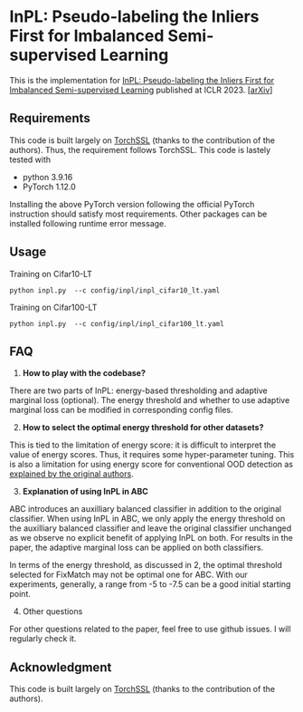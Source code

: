 # InPL: Pseudo-labeling the Inliers First for Imbalanced Semi-supervised Learning

This is the implementation for [InPL: Pseudo-labeling the Inliers First for Imbalanced Semi-supervised Learning](https://openreview.net/forum?id=m6ahb1mpwwX) published at ICLR 2023. [[arXiv](https://arxiv.org/abs/2303.07269)]

## Requirements
This code is built largely on [TorchSSL](https://github.com/TorchSSL/TorchSSL) (thanks to the contribution of the authors). Thus, the requirement follows TorchSSL. This code is lastely tested with 

- python 3.9.16
- PyTorch 1.12.0

Installing the above PyTorch version following the official PyTorch instruction should satisfy most requirements. Other packages can be installed following runtime error message. 

## Usage 
Training on Cifar10-LT

`python inpl.py  --c config/inpl/inpl_cifar10_lt.yaml` 

Training on Cifar100-LT

`python inpl.py  --c config/inpl/inpl_cifar100_lt.yaml` 

## FAQ
1. **How to play with the codebase?**

There are two parts of InPL: energy-based thresholding and adaptive marginal loss (optional). The energy threshold and whether to use adaptive marginal loss can be modified in corresponding config files.

2. **How to select the optimal energy threshold for other datasets?**

This is tied to the limitation of energy score: it is difficult to interpret the value of energy scores. Thus, it requires some hyper-parameter tuning. This is also a limitation for using energy score for conventional OOD detection as [explained by the original authors](https://github.com/wetliu/energy_ood/issues/13).

3. **Explanation of using InPL in ABC**

ABC introduces an auxilliary balanced classifier in addition to the original classifier. When using InPL in ABC, we only apply the energy threshold on the auxilliary balanced classifier and leave the original classifier unchanged as we observe no explicit benefit of applying InPL on both. For results in the paper, the adaptive marginal loss can be applied on both classifiers. 

In terms of the energy threshold, as discussed in 2, the optimal threshold selected for FixMatch may not be optimal one for ABC. With our experiments, generally, a range from -5 to -7.5 can be a good initial starting point. 


4. Other questions

For other questions related to the paper, feel free to use github issues. I will regularly check it. 

## Acknowledgment

This code is built largely on [TorchSSL](https://github.com/TorchSSL/TorchSSL) (thanks to the contribution of the authors).

